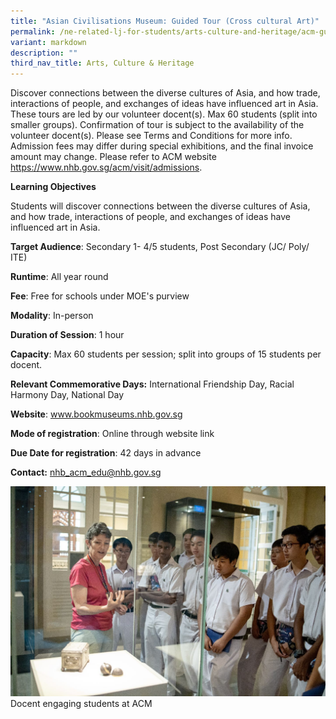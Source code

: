 ```yaml
---
title: "Asian Civilisations Museum: Guided Tour (Cross cultural Art)"
permalink: /ne-related-lj-for-students/arts-culture-and-heritage/acm-guided-tour-cross-cultural-art/
variant: markdown
description: ""
third_nav_title: Arts, Culture & Heritage
---
```

Discover connections between the diverse cultures of Asia, and how trade, interactions of people, and exchanges of ideas have influenced art in Asia. These tours are led by our volunteer docent(s).
Max 60 students (split into smaller groups). Confirmation of tour is subject to the availability of the volunteer docent(s). Please see Terms and Conditions for more info.
Admission fees may differ during special exhibitions, and the final invoice amount may change. Please refer to ACM website https://www.nhb.gov.sg/acm/visit/admissions.

**Learning Objectives**

Students will discover connections between the diverse cultures of Asia, and how trade, interactions of people, and exchanges of ideas have influenced art in Asia.

**Target Audience**: Secondary 1- 4/5 students, Post Secondary (JC/ Poly/ ITE)	
	
**Runtime**: All year round	
	
**Fee**: Free for schools under MOE's purview 
	
**Modality**: In-person
	
**Duration of Session**: 	1 hour
	
**Capacity**: Max 60 students per session; split into groups of 15 students per docent.
	
**Relevant Commemorative Days:** International Friendship Day, Racial Harmony Day, National Day	
	
**Website**:	www.bookmuseums.nhb.gov.sg
	
**Mode of registration**: Online through website link
	
**Due Date for registration**: 	42 days in advance
	
**Contact:** 	nhb_acm_edu@nhb.gov.sg

![](/images/Cross_cultural_Art_1.jpg)Docent engaging students at ACM